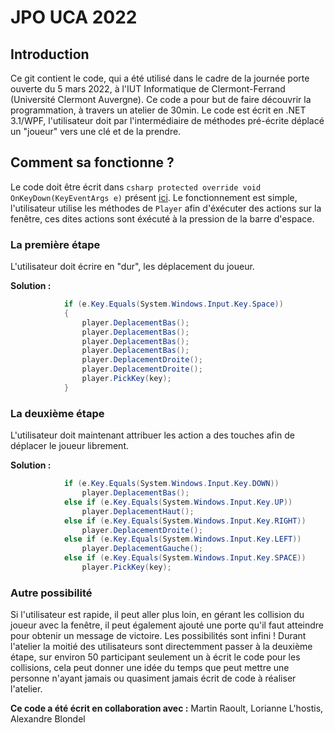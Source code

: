 # JPO UCA 2022

## Introduction
Ce git contient le code, qui a été utilisé dans le cadre de la journée porte ouverte du 5 mars 2022, à l'IUT Informatique de Clermont-Ferrand (Université Clermont Auvergne).
Ce code a pour but de faire découvrir la programmation, à travers un atelier de 30min.
Le code est écrit en .NET 3.1/WPF, l'utilisateur doit par l'intermédiaire de méthodes pré-écrite déplacé un "joueur" vers une clé et de la prendre.

## Comment sa fonctionne ?
Le code doit être écrit dans ```csharp protected override void OnKeyDown(KeyEventArgs e)``` présent [ici](https://github.com/Kibahor/JPO_UCA_2022/blob/main/JPO_2022/MainWindow.xaml.cs).
Le fonctionnement est simple, l'utilisateur utilise les méthodes de `Player` afin d'éxécuter des actions sur la fenêtre, ces dites actions sont éxécuté à la pression de la barre d'espace.

### La première étape
L'utilisateur doit écrire en "dur", les déplacement du joueur.

**Solution :**
```csharp
            if (e.Key.Equals(System.Windows.Input.Key.Space))
            {
                player.DeplacementBas();
                player.DeplacementBas();
                player.DeplacementBas();
                player.DeplacementBas();
                player.DeplacementDroite();
                player.DeplacementDroite();
                player.PickKey(key);
            }
```

### La deuxième étape 
L'utilisateur doit maintenant attribuer les action a des touches afin de déplacer le joueur librement.

**Solution :**
```csharp
            if (e.Key.Equals(System.Windows.Input.Key.DOWN))
                player.DeplacementBas();
            else if (e.Key.Equals(System.Windows.Input.Key.UP))
                player.DeplacementHaut();
            else if (e.Key.Equals(System.Windows.Input.Key.RIGHT))
                player.DeplacementDroite();
            else if (e.Key.Equals(System.Windows.Input.Key.LEFT))
                player.DeplacementGauche();
            else if (e.Key.Equals(System.Windows.Input.Key.SPACE))
                player.PickKey(key);
```
### Autre possibilité
Si l'utilisateur est rapide, il peut aller plus loin, en gérant les collision du joueur avec la fenêtre, il peut également ajouté une porte qu'il faut atteindre pour obtenir un message de victoire. Les possibilités sont infini !
Durant l'atelier la moitié des utilisateurs sont directemment passer à la deuxième étape, sur environ 50 participant seulement un à écrit le code pour les collisions, cela peut donner une idée du temps que peut mettre une personne n'ayant jamais ou quasiment jamais écrit de code à réaliser l'atelier.

**Ce code a été écrit en collaboration avec :** 
Martin Raoult, Lorianne L'hostis, Alexandre Blondel
